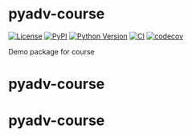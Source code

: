 # pyadv-course

[![License](https://img.shields.io/pypi/l/pyadv-course.svg?color=green)](https://github.com/Leyiztokvan/pyadv-course/raw/main/LICENSE)
[![PyPI](https://img.shields.io/pypi/v/pyadv-course.svg?color=green)](https://pypi.org/project/pyadv-course)
[![Python Version](https://img.shields.io/pypi/pyversions/pyadv-course.svg?color=green)](https://python.org)
[![CI](https://github.com/Leyiztokvan/pyadv-course/actions/workflows/ci.yml/badge.svg)](https://github.com/Leyiztokvan/pyadv-course/actions/workflows/ci.yml)
[![codecov](https://codecov.io/gh/Leyiztokvan/pyadv-course/branch/main/graph/badge.svg)](https://codecov.io/gh/Leyiztokvan/pyadv-course)

Demo package for course
# pyadv-course
# pyadv-course
